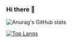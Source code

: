 ### Hi there 👋



![Anurag's GitHub stats](https://github-readme-stats.vercel.app/api?username=eliplam&show_icons=true&bg_color=00FFFFFF)

[![Top Langs](https://github-readme-stats.vercel.app/api/top-langs/?username=eliplam&layout=compact)](https://github.com/anuraghazra/github-readme-stats)

<!--
**ElipLam/ElipLam** is a ✨ _special_ ✨ repository because its `README.md` (this file) appears on your GitHub profile.

Here are some ideas to get you started:

- 🔭 I’m currently working on ...
- 🌱 I’m currently learning ...
- 👯 I’m looking to collaborate on ...
- 🤔 I’m looking for help with ...
- 💬 Ask me about ...
- 📫 How to reach me: ...
- 😄 Pronouns: ...
- ⚡ Fun fact: ...
-->

